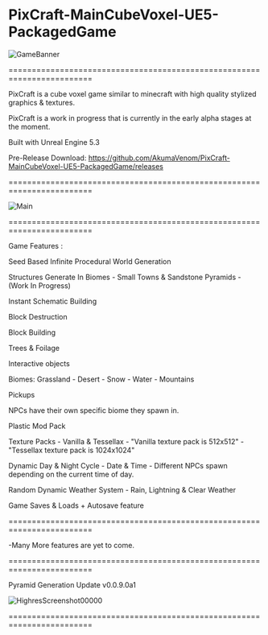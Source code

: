 # PixCraft-MainCubeVoxel-UE5-PackagedGame

![GameBanner](https://github.com/user-attachments/assets/3a1f5cbd-b7bf-43d5-8bab-c1ccb766da6d)

========================================================================

PixCraft is a cube voxel game similar to minecraft with high quality stylized graphics & textures.

PixCraft is a work in progress that is currently in the early alpha stages at the moment.

Built with Unreal Engine 5.3

Pre-Release Download: https://github.com/AkumaVenom/PixCraft-MainCubeVoxel-UE5-PackagedGame/releases

========================================================================

![Main](https://github.com/user-attachments/assets/943cf320-bab7-4c76-9f66-94b1fd289db0)

========================================================================

Game Features : 

Seed Based Infinite Procedural World Generation

Structures Generate In Biomes - Small Towns & Sandstone Pyramids - (Work In Progress)

Instant Schematic Building

Block Destruction

Block Building

Trees & Foilage

Interactive objects

Biomes: Grassland - Desert - Snow - Water - Mountains

Pickups

NPCs have their own specific biome they spawn in.

Plastic Mod Pack

Texture Packs - Vanilla & Tessellax - "Vanilla texture pack is 512x512" - "Tessellax texture pack is 1024x1024"

Dynamic Day & Night Cycle - Date & Time - Different NPCs spawn depending on the current time of day.

Random Dynamic Weather System - Rain, Lightning & Clear Weather

Game Saves & Loads + Autosave feature

========================================================================

-Many More features are yet to come.

========================================================================

Pyramid Generation Update v0.0.9.0a1

![HighresScreenshot00000](https://github.com/user-attachments/assets/8e675ff3-071d-49ca-a260-f6239b6d8baa)

========================================================================
